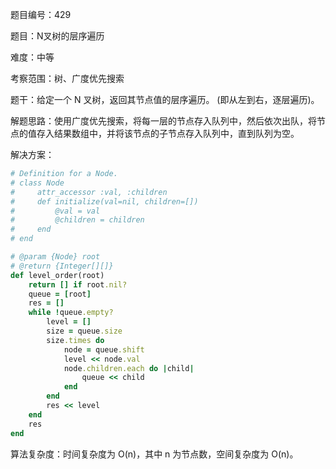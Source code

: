 题目编号：429

题目：N叉树的层序遍历

难度：中等

考察范围：树、广度优先搜索

题干：给定一个 N 叉树，返回其节点值的层序遍历。 (即从左到右，逐层遍历)。

解题思路：使用广度优先搜索，将每一层的节点存入队列中，然后依次出队，将节点的值存入结果数组中，并将该节点的子节点存入队列中，直到队列为空。

解决方案：

```ruby
# Definition for a Node.
# class Node
#     attr_accessor :val, :children
#     def initialize(val=nil, children=[])
#         @val = val
#         @children = children
#     end
# end

# @param {Node} root
# @return {Integer[][]}
def level_order(root)
    return [] if root.nil?
    queue = [root]
    res = []
    while !queue.empty?
        level = []
        size = queue.size
        size.times do
            node = queue.shift
            level << node.val
            node.children.each do |child|
                queue << child
            end
        end
        res << level
    end
    res
end
```

算法复杂度：时间复杂度为 O(n)，其中 n 为节点数，空间复杂度为 O(n)。